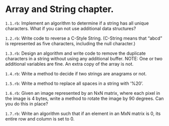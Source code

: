 # Array and String chapter.

`1.1.rb`: Implement an algorithm to determine if a string has all unique characters. What if
you can not use additional data structures?

`1.2.rb`: Write code to reverse a C-Style String. (C-String means that “abcd” is represented as
five characters, including the null character.)

`1.3.rb`: Design an algorithm and write code to remove the duplicate characters in a string
without using any additional buffer. NOTE: One or two additional variables are fine.
An extra copy of the array is not.

`1.4.rb`: Write a method to decide if two strings are anagrams or not.

`1.5.rb`: Write a method to replace all spaces in a string with ‘%20’.

`1.6.rb`: Given an image represented by an NxN matrix, where each pixel in the image is 4
bytes, write a method to rotate the image by 90 degrees. Can you do this in place?

`1.7.rb`: Write an algorithm such that if an element in an MxN matrix is 0, its entire row and
column is set to 0.
